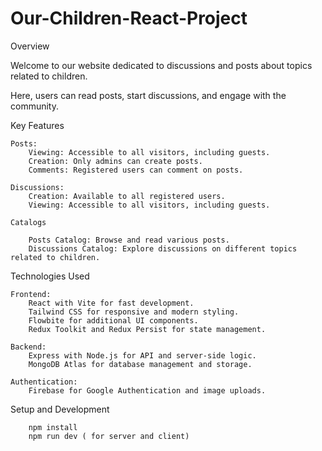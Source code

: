 # Our-Children-React-Project
Overview

Welcome to our website dedicated to discussions and posts about topics related to children. 

Here, users can read posts, start discussions, and engage with the community.

Key Features

    Posts:
        Viewing: Accessible to all visitors, including guests.
        Creation: Only admins can create posts.
        Comments: Registered users can comment on posts.

    Discussions:
        Creation: Available to all registered users.
        Viewing: Accessible to all visitors, including guests.

    Catalogs

        Posts Catalog: Browse and read various posts.
        Discussions Catalog: Explore discussions on different topics related to children.

Technologies Used

    Frontend:
        React with Vite for fast development.
        Tailwind CSS for responsive and modern styling.
        Flowbite for additional UI components.
        Redux Toolkit and Redux Persist for state management.

    Backend:
        Express with Node.js for API and server-side logic.
        MongoDB Atlas for database management and storage.

    Authentication:
        Firebase for Google Authentication and image uploads.

Setup and Development

        npm install
        npm run dev ( for server and client)
